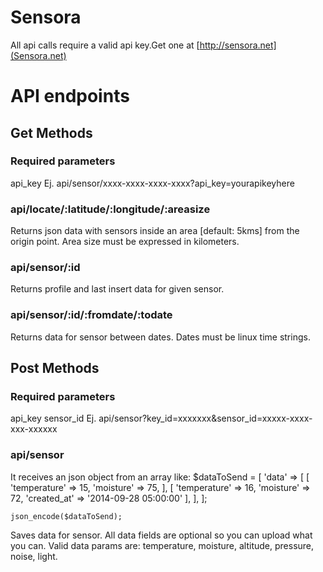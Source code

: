 Sensora
======
All api calls require a valid api key.Get one at [http://sensora.net](Sensora.net)

API endpoints
=======

## Get Methods
### Required parameters
api_key
Ej. api/sensor/xxxx-xxxx-xxxx-xxxx?api_key=yourapikeyhere

### api/locate/:latitude/:longitude/:areasize
Returns json data with sensors inside an area [default: 5kms] from the origin point. Area size must be expressed in kilometers.

### api/sensor/:id
Returns profile and last insert data for given sensor.

### api/sensor/:id/:fromdate/:todate
Returns data for sensor between dates. Dates must be linux time strings.

## Post Methods
### Required parameters
api_key
sensor_id
Ej. api/sensor?key_id=xxxxxxx&sensor_id=xxxxx-xxxx-xxx-xxxxxx
### api/sensor
It receives an json object from an array like:
	$dataToSend = [
		'data' => [
			[
				'temperature'	=> 15,
				'moisture'	=> 75,
			],
			[
				'temperature'	=> 16,
				'moisture'	=> 72,
				'created_at'	=> '2014-09-28 05:00:00'
			],
		],
	];

	json_encode($dataToSend);

Saves data for sensor. All data fields are optional so you can upload what you can. Valid data params are: temperature, moisture, altitude, pressure, noise, light.
